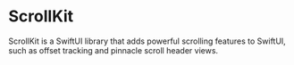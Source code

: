 # ScrollKit
ScrollKit is a SwiftUI library that adds powerful scrolling features to SwiftUI, such as offset tracking and pinnacle scroll header views.
